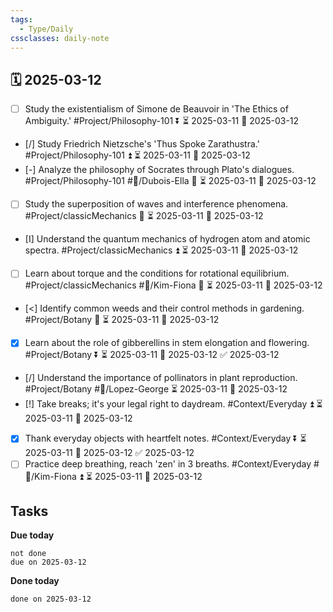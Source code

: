 ```yaml
---
tags:
  - Type/Daily
cssclasses: daily-note
---
```


## 🗓️ 2025-03-12

- [ ] Study the existentialism of Simone de Beauvoir in 'The Ethics of Ambiguity.' #Project/Philosophy-101 ⏬ ⏳ 2025-03-11 📅 2025-03-12
- [/] Study Friedrich Nietzsche's 'Thus Spoke Zarathustra.' #Project/Philosophy-101 ⏫ ⏳ 2025-03-11 📅 2025-03-12
- [-] Analyze the philosophy of Socrates through Plato's dialogues. #Project/Philosophy-101 #👤/Dubois-Ella 🔺 ⏳ 2025-03-11 📅 2025-03-12
- [ ] Study the superposition of waves and interference phenomena. #Project/classicMechanics 🔼 ⏳ 2025-03-11 📅 2025-03-12
- [I] Understand the quantum mechanics of hydrogen atom and atomic spectra. #Project/classicMechanics ⏫ ⏳ 2025-03-11 📅 2025-03-12
- [ ] Learn about torque and the conditions for rotational equilibrium. #Project/classicMechanics #👤/Kim-Fiona 🔼 ⏳ 2025-03-11 📅 2025-03-12
- [<] Identify common weeds and their control methods in gardening. #Project/Botany 🔼 ⏳ 2025-03-11 📅 2025-03-12
- [x] Learn about the role of gibberellins in stem elongation and flowering. #Project/Botany ⏬ ⏳ 2025-03-11 📅 2025-03-12 ✅ 2025-03-12
- [/] Understand the importance of pollinators in plant reproduction. #Project/Botany #👤/Lopez-George ⏳ 2025-03-11 📅 2025-03-12
- [!] Take breaks; it's your legal right to daydream. #Context/Everyday ⏫ ⏳ 2025-03-11 📅 2025-03-12
- [x] Thank everyday objects with heartfelt notes. #Context/Everyday ⏬ ⏳ 2025-03-11 📅 2025-03-12 ✅ 2025-03-12
- [ ] Practice deep breathing, reach 'zen' in 3 breaths. #Context/Everyday #👤/Kim-Fiona ⏫ ⏳ 2025-03-11 📅 2025-03-12

## Tasks

**Due today**

```tasks
not done
due on 2025-03-12
```

**Done today**

```tasks
done on 2025-03-12
```
            